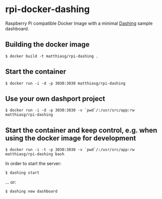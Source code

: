# rpi-docker-dashing

Raspberry Pi compatible Docker Image with a minimal [Dashing](http://dashing.io/) sample dashboard. 

## Building the docker image

    $ docker build -t matthiasg/rpi-dashing .
		
## Start the container

    $ docker run -i -d -p 3030:3030 matthiasg/rpi-dashing

## Use your own dashport project

    $ docker run -i -d -p 3030:3030 -v `pwd`/:/usr/src/app:rw matthiasg/rpi-dashing
    
## Start the container and keep control, e.g. when using the docker image for development

    $ docker run -i -t -p 3030:3030 -v `pwd`/:/usr/src/app:rw matthiasg/rpi-dashing bash
        
In order to start the server:
        
    $ dashing start
    
 ... or:
    
    $ dashing new dashboard